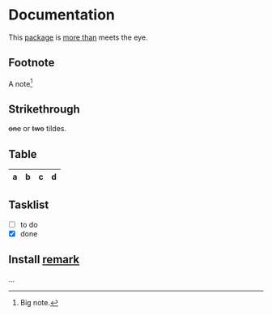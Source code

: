 # Documentation

This [package][1] is [more than][2nd-half-idiom] meets the eye.

## Footnote

A note[^1]

[^1]: Big note.

## Strikethrough

~~one~~ or ~~two~~ tildes.

## Table

| a | b  |  c |  d  |
| - | :- | -: | :-: |

## Tasklist

* [ ] to do
* [x] done

## Install [remark][8]

…

[2nd-half-idiom]: https://meme-link-2

[1]: https://npm.im/some-package

[8]: https://npm.im/remark

